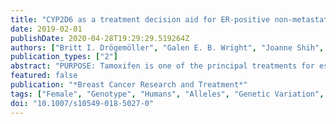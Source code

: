 ```yaml
---
title: "CYP2D6 as a treatment decision aid for ER-positive non-metastatic breast cancer patients: a systematic review with accompanying clinical practice guidelines"
date: 2019-02-01
publishDate: 2020-04-28T19:29:29.519264Z
authors: ["Britt I. Drögemöller", "Galen E. B. Wright", "Joanne Shih", "Jose G. Monzon", "Karen A. Gelmon", "Colin J. D. Ross", "Ursula Amstutz", "Bruce C. Carleton", "CPNDS Clinical Recommendations Group"]
publication_types: ["2"]
abstract: "PURPOSE: Tamoxifen is one of the principal treatments for estrogen receptor (ER)-positive breast cancer. Unfortunately, between 30 and 50% of patients receiving this hormonal therapy relapse. Since CYP2D6 genetic variants have been reported to play an important role in survival outcomes after treatment with tamoxifen, this study sought to summarize and critically appraise the available scientific evidence on this topic. METHODS: A systematic literature review was conducted to identify studies investigating associations between CYP2D6 genetic variation and survival outcomes after tamoxifen treatment. Critical appraisal of the retrieved scientific evidence was performed, and recommendations were developed for CYP2D6 genetic testing in the context of tamoxifen therapy. RESULTS: Although conflicting literature exists, the majority of the current evidence points toward CYP2D6 genetic variation affecting survival outcomes after tamoxifen treatment. Of note, review of the CYP2D6 genotyping assays used in each of the studies revealed the importance of comprehensive genotyping strategies to accurately predict CYP2D6 metabolizer phenotypes. CONCLUSIONS AND RECOMMENDATIONS: Critical appraisal of the literature provided evidence for the value of comprehensive CYP2D6 genotyping panels in guiding treatment decisions for non-metastatic ER-positive breast cancer patients. Based on this information, it is recommended that alternatives to standard tamoxifen treatments may be considered in CYP2D6 poor or intermediate metabolizers."
featured: false
publication: "*Breast Cancer Research and Treatment*"
tags: ["Female", "Genotype", "Humans", "Alleles", "Genetic Variation", "Prognosis", "Pharmacogenetics", "Antineoplastic Agents", "Hormonal", "Biomarkers", "Tumor", "Breast Neoplasms", "Clinical Decision-Making", "Clinical practice guidelines", "Confounding Factors", "Epidemiologic", "CYP2D6", "Cytochrome P-450 CYP2D6", "Cytochrome P-450 CYP2D6 Inhibitors", "Disease Management", "Pharmacogenomics", "Practice Guidelines as Topic", "Receptors", "Estrogen", "Systematic review", "Tamoxifen"]
doi: "10.1007/s10549-018-5027-0"
---
```


